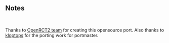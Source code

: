 ## Notes
<br/>

Thanks to [OpenRCT2 team](https://github.com/OpenRCT2/OpenRCT2) for creating this opensource port.  Also thanks to [kloptops](https://github.com/kloptops/Portmaster-misc/tree/main/OpenRCT2) for the porting work for portmaster.
<br/>

